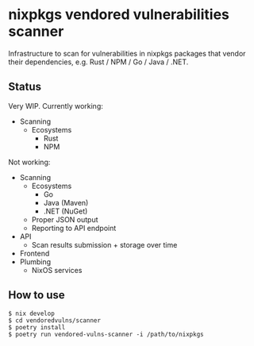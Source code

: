 # nixpkgs vendored vulnerabilities scanner

Infrastructure to scan for vulnerabilities in nixpkgs packages that vendor
their dependencies, e.g. Rust / NPM / Go / Java / .NET.

## Status

Very WIP. Currently working:

- Scanning
  - Ecosystems
    - Rust
    - NPM

Not working:

- Scanning
  - Ecosystems
    - Go
    - Java (Maven)
    - .NET (NuGet)
  - Proper JSON output
  - Reporting to API endpoint
- API
  - Scan results submission + storage over time
- Frontend
- Plumbing
  - NixOS services

## How to use

```
$ nix develop
$ cd vendoredvulns/scanner
$ poetry install
$ poetry run vendored-vulns-scanner -i /path/to/nixpkgs
```
